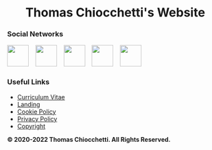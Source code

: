 <h1 align="center">Thomas Chiocchetti's Website</h1>
<h3 align="left">Social Networks</h3>
<a href="https://www.instagram.com/thomaschiocchetti" target="_blank"><img src="https://cdn2.iconfinder.com/data/icons/social-icons-33/128/Instagram-512.png" width="50px" height="50px"></a>
&nbsp;&nbsp;
<a href="https://linkedin.com/in/chiocchetti" target="_blank"><img src="https://cdn2.iconfinder.com/data/icons/social-media-2285/512/1_Linkedin_unofficial_colored_svg-512.png" width="50px" height="50px"></a>
&nbsp;&nbsp;
<a href="https://twitch.tv/ichbinthomasss" target="_blank"><img src="https://cdn4.iconfinder.com/data/icons/logos-and-brands/512/343_Twitch_logo-512.png" width="50px" height="50px"></a>
&nbsp;&nbsp;
<a href="mailto:info@thomaschiocchetti.de" target="_blank"><img src="https://cdn0.iconfinder.com/data/icons/apple-apps/100/Apple_Mail-512.png" width="50px" height="50px"></a>
&nbsp;&nbsp;
<a href="https://t.me/thomaschiocchetti" target="_blank"><img src="https://cdn3.iconfinder.com/data/icons/social-icons-33/512/Telegram-512.png" width="50px" height="50px"></a>
<h3 align="left">Useful Links</h3>
<ul>
  <li><a href="https://thomaschiocchetti.de/cv?utm_source=github&utm_medium=link&utm_campaign=social-campaign" target="_blank">Curriculum Vitae</a></li>
  <li><a href="https://thomaschiocchetti.de/landing" target="_blank">Landing</a></li>
  <li><a href="https://thomaschiocchetti.de/legal/cookie-policy?utm_source=github&utm_medium=link&utm_campaign=social-campaign" target="_blank">Cookie Policy</a></li>
  <li><a href="https://thomaschiocchetti.de/legal/privacy-policy?utm_source=github&utm_medium=link&utm_campaign=social-campaign" target="_blank">Privacy Policy</a></li>
  <li><a href="https://thomaschiocchetti.de/legal/copyright?utm_source=github&utm_medium=link&utm_campaign=social-campaign" target="_blank">Copyright</a></li>
</ul>

<p><b>&copy; 2020-2022 Thomas Chiocchetti. All Rights Reserved.</b></p>
